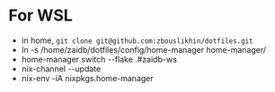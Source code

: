 # For WSL
- in home, `git clone git@github.com:zbouslikhin/dotfiles.git`
- ln -s /home/zaidb/dotfiles/config/home-manager home-manager/ 
- home-manager switch --flake .#zaidb-ws
- nix-channel --update
- nix-env -iA nixpkgs.home-manager